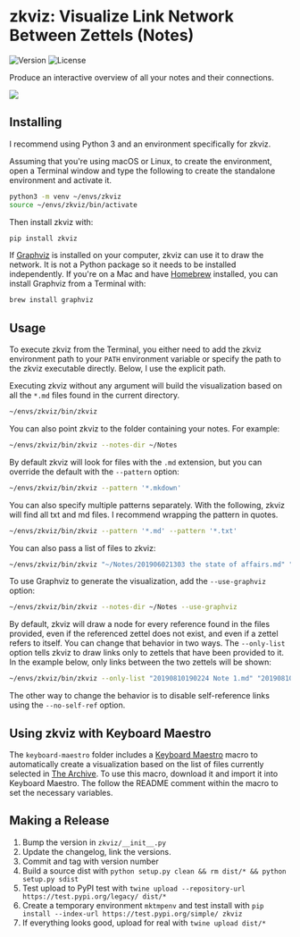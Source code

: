 # zkviz: Visualize Link Network Between Zettels (Notes)

![Version](https://img.shields.io/github/tag/Zettelkasten-Method/zkviz.svg?style=flat)
![License](https://img.shields.io/github/license/Zettelkasten-Method/zkviz.svg?style=flat)

Produce an interactive overview of all your notes and their connections.

![](assets/screenshot.png)

## Installing

I recommend using Python 3 and an environment specifically for zkviz.

Assuming that you're using macOS or Linux, to create the environment, open
a Terminal window and type the following to create the standalone environment
and activate it.

```sh
python3 -m venv ~/envs/zkviz
source ~/envs/zkviz/bin/activate
```

Then install zkviz with:

```sh
pip install zkviz
```

If [Graphviz](https://graphviz.org/download/) is installed on your computer,
zkviz can use it to draw the network. It is not a Python package so it needs to
be installed independently. If you're on a Mac and have
[Homebrew](https://brew.sh) installed, you can install Graphviz from a Terminal
with:

```sh
brew install graphviz
```

## Usage

To execute zkviz from the Terminal, you either need to add the zkviz
environment path to your `PATH` environment variable or specify the path to the
zkviz executable directly. Below, I use the explicit path.

Executing zkviz without any argument will build the visualization based on all
the `*.md` files found in the current directory.


```sh
~/envs/zkviz/bin/zkviz
```

You can also point zkviz to the folder containing your notes. For example:

```sh
~/envs/zkviz/bin/zkviz --notes-dir ~/Notes
```

By default zkviz will look for files with the `.md` extension, but you can override
the default with the `--pattern` option:

```sh
~/envs/zkviz/bin/zkviz --pattern '*.mkdown'
```

You can also specify multiple patterns separately. With the following, zkviz
will find all txt and md files. I recommend wrapping the pattern in quotes.

```sh
~/envs/zkviz/bin/zkviz --pattern '*.md' --pattern '*.txt'
```
You can also pass a list of files to zkviz:

```sh
~/envs/zkviz/bin/zkviz "~/Notes/201906021303 the state of affairs.md" "~/Notes/201901021232 Journey to the center of the earth.md"
```

To use Graphviz to generate the visualization, add the `--use-graphviz` option:

```sh
~/envs/zkviz/bin/zkviz --notes-dir ~/Notes --use-graphviz
```

By default, zkviz will draw a node for every reference found in the files
provided, even if the referenced zettel does not exist, and even if a zettel
refers to itself. You can change that behavior in two ways. The `--only-list`
option tells zkviz to draw links only to zettels that have been provided to it.
In the example below, only links between the two zettels will be shown:

```sh
~/envs/zkviz/bin/zkviz --only-list "20190810190224 Note 1.md" "20190810190230 Note 2.md"
```

The other way to change the behavior is to disable self-reference links using
the `--no-self-ref` option.

## Using zkviz with Keyboard Maestro

The `keyboard-maestro` folder includes a [Keyboard Maestro](https://www.keyboardmaestro.com)
macro to automatically create a visualization based on the list of files
currently selected in [The Archive](https://zettelkasten.de/the-archive/). To
use this macro, download it and import it into Keyboard Maestro. The follow the
README comment within the macro to set the necessary variables.

## Making a Release

1. Bump the version in `zkviz/__init__.py`
2. Update the changelog, link the versions.
3. Commit and tag with version number
4. Build a source dist with `python setup.py clean && rm dist/* && python setup.py sdist`
5. Test upload to PyPI test with `twine upload --repository-url https://test.pypi.org/legacy/ dist/*`
6. Create a temporary environment `mktmpenv` and test install with `pip install --index-url https://test.pypi.org/simple/ zkviz`
7. If everything looks good, upload for real with `twine upload dist/*`

